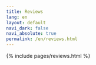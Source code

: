 ```yaml
---
title: Reviews
lang: en
layout: default
navi_dark: false
navi_absolute: true
permalink: /en/reviews.html
---
```


{% include pages/reviews.html %}
  
